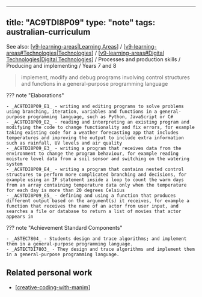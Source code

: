 
---
title: "AC9TDI8P09"
type: "note"
tags: australian-curriculum
---

See also: [[v9-learning-areas|Learning Areas]] / [[v9-learning-areas#Technologies|Technologies]] / [[v9-learning-areas#Digital Technologies|Digital Technologies]] / Processes and production skills / Producing and implementing / Years 7 and 8

> implement, modify and debug programs involving control structures and functions in a general-purpose programming language

??? note "Elaborations"

	- _AC9TDI8P09_E1_ - writing and editing programs to solve problems using branching, iteration, variables and functions in a general-purpose programming language, such as Python, JavaScript or C#
	- _AC9TDI8P09_E2_ - reading and interpreting an existing program and modifying the code to change functionality and fix errors, for example taking existing code for a weather forecasting app that includes temperatures and improving the output to include extra information such as rainfall, UV levels and air quality
	- _AC9TDI8P09_E3_ - writing a program that receives data from the environment to change the program behaviour, for example reading moisture level data from a soil sensor and switching on the watering system
	- _AC9TDI8P09_E4_ - writing a program that contains nested control structures to perform more complicated branching and decisions, for example using an IF statement inside a loop to count the warm days from an array containing temperature data only when the temperature for each day is more than 20 degrees Celsius
	- _AC9TDI8P09_E5_ - defining and using a function that produces different output based on the argument(s) it receives, for example a function that receives the name of an actor from user input, and searches a file or database to return a list of movies that actor appears in
??? note "Achievement Standard Components"

	- _ASTEC7804_ - Students design and trace algorithms; and implement them in a general-purpose programming language.
	- _ASTECTDI7803_ - They design and trace algorithms and implement them in a general-purpose programming language.

## Related personal work

- [[creative-coding-with-manim]]

[//begin]: # "Autogenerated link references for markdown compatibility"
[v9-learning-areas|Learning Areas]: ..%2Fv9-learning-areas "Learning Areas"
[v9-learning-areas#Technologies|Technologies]: ..%2Fv9-learning-areas "Learning Areas"
[v9-learning-areas#Digital Technologies|Digital Technologies]: ..%2Fv9-learning-areas "Learning Areas"
[creative-coding-with-manim]: ..%2F..%2F..%2F..%2FPython%2Fcreative-coding-with-manim "Creative coding with Manim"
[//end]: # "Autogenerated link references"
